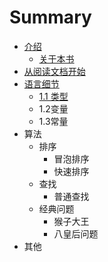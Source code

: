 # Summary

* [介绍](README.md)
   * [关于本书](about.md)
* [从阅读文档开始](chapter1.md)
* [语言细节](1_yu_yan_xi_jie.md)
   * [1.1 类型](1_1_lei_xing.md)
   * 1.2变量
   * 1.3常量
* 算法
   * 排序
       * 冒泡排序
       * 快速排序
   * 查找
       * 普通查找
   * 经典问题
       * 猴子大王
       * 八皇后问题
* 其他

